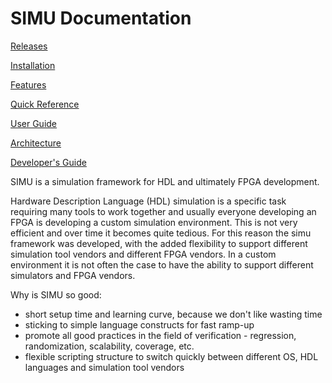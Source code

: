 # SIMU Documentation

[Releases](documentation/Releases.md)

[Installation](documentation/Installation.md)

[Features](documentation/Features.md)

[Quick Reference](documentation/Quick_Reference.md)

[User Guide](documentation/User_Guide.md)

[Architecture](documentation/Architecture.md)

[Developer's Guide](documentation/Developers_Guide.md)



SIMU is a simulation framework for HDL and ultimately FPGA development. 

Hardware Description Language (HDL) simulation is a specific task requiring many tools to work together and usually everyone developing an FPGA is developing a custom simulation environment. This is not very efficient and over time it becomes quite tedious. For this reason the simu framework was developed, with the added flexibility to support different simulation tool vendors and different FPGA vendors. In a custom environment it is not often the case to have the ability to support different simulators and FPGA vendors. 

Why is SIMU so good:

- short setup time and learning curve, because we don't like wasting time
- sticking to simple language constructs for fast ramp-up 
- promote all good practices in the field of verification - regression, randomization, scalability, coverage, etc.
- flexible scripting structure to switch quickly between different OS, HDL languages and simulation tool vendors

 
